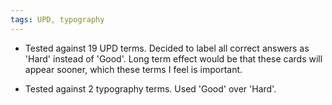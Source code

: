 ```yaml
---
tags: UPD, typography
---
```


* Tested against 19 UPD terms. Decided to label all correct answers as 'Hard' instead of 'Good'. Long term effect would be that these cards will appear sooner, which these terms I feel is important.

* Tested against 2 typography terms. Used 'Good' over 'Hard'.
